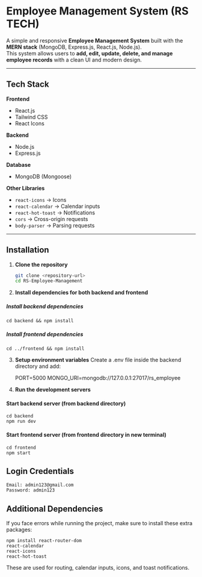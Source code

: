 # Employee Management System (RS TECH)

A simple and responsive **Employee Management System** built with the **MERN stack** (MongoDB, Express.js, React.js, Node.js).  
This system allows users to **add, edit, update, delete, and manage employee records** with a clean UI and modern design.  

---

## Tech Stack

**Frontend**  
- React.js  
- Tailwind CSS  
- React Icons  

**Backend**  
- Node.js  
- Express.js  

**Database**  
- MongoDB (Mongoose)  

**Other Libraries**  
- `react-icons` → Icons  
- `react-calendar` → Calendar inputs  
- `react-hot-toast` → Notifications  
- `cors` → Cross-origin requests  
- `body-parser` → Parsing requests  

---

## Installation

1. **Clone the repository**
   ```bash
   git clone <repository-url>
   cd RS-Employee-Management

2. **Install dependencies for both backend and frontend**
##### Install backend dependencies
    cd backend && npm install

##### Install frontend dependencies

    cd ../frontend && npm install

3. **Setup environment variables**
Create a .env file inside the backend directory and add:

   PORT=5000
   MONGO_URI=mongodb://127.0.0.1:27017/rs_employee

5. **Run the development servers**

#### Start backend server (from backend directory)
    cd backend 
    npm run dev

#### Start frontend server (from frontend directory in new terminal)
    cd frontend
    npm start

## Login Credentials

    Email: admin123@gmail.com
    Password: admin123

## Additional Dependencies

If you face errors while running the project, make sure to install these extra packages:

    npm install react-router-dom 
    react-calendar 
    react-icons 
    react-hot-toast

These are used for routing, calendar inputs, icons, and toast notifications.


   
   
